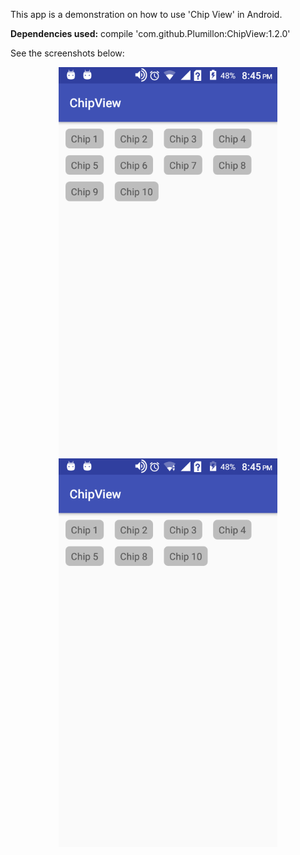 This app is a demonstration on how to use 'Chip View' in Android.<br />

<b>Dependencies used:</b> compile 'com.github.Plumillon:ChipView:1.2.0'<br />

See the screenshots below:<br />

<p align="center">
  <img src="https://github.com/CodeSpurt/ChipView/blob/master/app/src/main/res/drawable/screenshot_1.png" width="350"/>
  <img src="https://github.com/CodeSpurt/ChipView/blob/master/app/src/main/res/drawable/screenshot_2.png" width="350"/>
</p>
